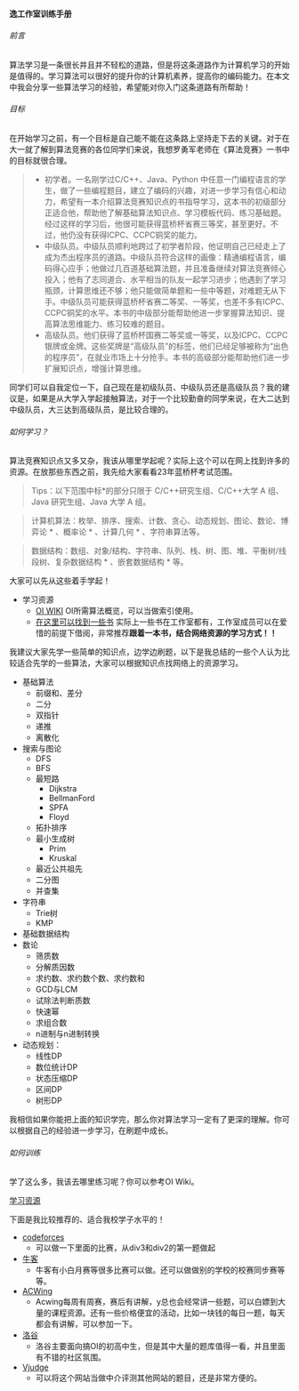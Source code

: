 #### 逸工作室训练手册

###### 前言
算法学习是一条很长并且并不轻松的道路，但是将这条道路作为计算机学习的开始是值得的。学习算法可以很好的提升你的计算机素养，提高你的编码能力。在本文中我会分享一些算法学习的经验，希望能对你入门这条道路有所帮助！

###### 目标
在开始学习之前，有一个目标是自己能不能在这条路上坚持走下去的关键。对于在大一就了解到算法竞赛的各位同学们来说，我想罗勇军老师在《算法竞赛》一书中的目标就很合理。

> * 初学者。一名刚学过C/C++、Java、Python 中任意一门编程语言的学生，做了一些编程题目，建立了编码的兴趣，对进一步学习有信心和动力，希望有一本介绍算法竞赛知识点的书指导学习，这本书的初级部分正适合他，帮助他了解基础算法知识点、学习模板代码、练习基础题。经过这样的学习后，他很可能获得蓝桥杯省赛三等奖，甚至更好。不过，他仍没有获得ICPC、CCPC铜奖的能力。
> * 中级队员。中级队员顺利地跨过了初学者阶段，他证明自己已经走上了成为杰出程序员的道路。中级队员符合这样的画像：精通编程语言，编码得心应手；他做过几百道基础算法题，并且准备继续对算法竞赛倾心投入；他有了志同道合、水平相当的队友一起学习进步；他遇到了学习瓶颈，计算思维还不够；他只能做简单题和一些中等题，对难题无从下手。中级队员可能获得蓝桥杯省赛二等奖、一等奖，也差不多有ICPC、CCPC铜奖的水平。本书的中级部分能帮助他进一步掌握算法知识、提高算法思维能力、练习较难的题目。
> * 高级队员。他们获得了蓝桥杯国赛二等奖或一等奖，以及ICPC、CCPC 银牌或金牌。这些奖牌是“高级队员”的标签，他们已经足够被称为“出色的程序员”，在就业市场上十分抢手。本书的高级部分能帮助他们进一步扩展知识点，增强计算思维。

同学们可以自我定位一下，自己现在是初级队员、中级队员还是高级队员？我的建议是，如果是从大学入学起接触算法，对于一个比较勤奋的同学来说，在大二达到中级队员，大三达到高级队员，是比较合理的。

###### 如何学习？
算法竞赛知识点又多又杂，我该从哪里学起呢？实际上这个可以在网上找到许多的资源。在放那些东西之前，我先给大家看看23年蓝桥杯考试范围。

>Tips：以下范围中标*的部分只限于 C/C++研究生组、C/C++大学 A 组、Java 研究生组、Java 大学 A 组。

>计算机算法：枚举、排序、搜索、计数、贪心、动态规划、图论、数论、博弈论 * 、概率论 * 、计算几何 * 、字符串算法等。

>数据结构：数组、对象/结构、字符串、队列、栈、树、图、堆、平衡树/线段树、复杂数据结构 * 、嵌套数据结构 * 等。

大家可以先从这些着手学起！

* 学习资源
  * [OI WIKI](https://oi-wiki.org/)
    OI所需算法概览，可以当做索引使用。
  * [在这里可以找到一些书](https://github.com/acm-clan/algorithm-stone)
    实际上一些书在工作室都有，工作室成员可以在爱惜的前提下借阅，非常推荐**跟着一本书，结合网络资源的学习方式！！**

我建议大家先学一些简单的知识点，边学边刷题，以下是我总结的一些个人认为比较适合先学的一些算法，大家可以根据知识点找网络上的资源学习。

* 基础算法
    * 前缀和、差分
    * 二分
    * 双指针
    * 递推
    * 离散化
* 搜索与图论
    * DFS
    * BFS
    * 最短路
      * Dijkstra
      * BellmanFord
      * SPFA
      * Floyd
    * 拓扑排序
    * 最小生成树
        * Prim
        * Kruskal
    * 最近公共祖先
    * 二分图
    * 并查集
* 字符串
    * Trie树
    * KMP
* 基础数据结构
* 数论
    * 筛质数
    * 分解质因数
    * 求约数、求约数个数、求约数和
    * GCD与LCM
    * 试除法判断质数
    * 快速幂
    * 求组合数
    * n进制与n进制转换
* 动态规划：
    * 线性DP
    * 数位统计DP
    * 状态压缩DP
    * 区间DP
    * 树形DP

我相信如果你能把上面的知识学完，那么你对算法学习一定有了更深的理解。你可以根据自己的经验进一步学习，在刷题中成长。

###### 如何训练

学了这么多，我该去哪里练习呢？你可以参考OI Wiki。

[学习资源](https://oi-wiki.org/contest/resources/)

下面是我比较推荐的、适合我校学子水平的！

* [codeforces](https://codeforces.com) 
  * 可以做一下里面的比赛，从div3和div2的第一题做起
* [牛客](https://ac.nowcoder.com/acm/home)
  * 牛客有小白月赛等很多比赛可以做。还可以做做别的学校的校赛同步赛等等。
* [ACWing](https://www.acwing.com/)
  * Acwing每周有周赛，赛后有讲解，y总也会经常讲一些题，可以白嫖到大量的课程资源。还有一些价格便宜的活动，比如一块钱的每日一题，每天都会有讲解，可以参加一下。
* [洛谷](https://www.luogu.com.cn/)
  * 洛谷主要面向搞OI的初高中生，但是其中大量的题库值得一看，并且里面有不错的社区氛围。
* [Vjudge](https://vjudge.net/)
  * 可以将这个网站当做中介评测其他网站的题目，还是非常方便的。
